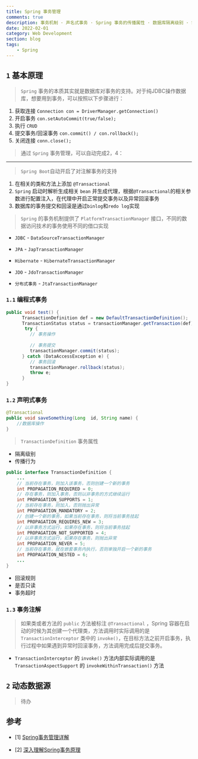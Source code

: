 ```yaml
---
title: Spring 事务管理
comments: true
description: 事务机制 · 声名式事务 · Spring 事务的传播属性 · 数据库隔离级别 · Spring中的隔离级别 · 事务的嵌套
date: 2022-02-01
category: Web Development
section: blog
tags:
    - Spring
---
```


## `1` 基本原理

> `Spring` 事务的本质其实就是数据库对事务的支持。对于纯JDBC操作数据库，想要用到事务，可以按照以下步骤进行：

1. 获取连接 `Connection con = DriverManager.getConnection()`
2. 开启事务 `con.setAutoCommit(true/false);`
3. 执行 `CRUD`
4. 提交事务/回滚事务 `con.commit() / con.rollback();`
5. 关闭连接 `conn.close();`

> 通过 `Spring` 事务管理，可以自动完成2，4：
___

> `Spring Boot`自动开启了对注解事务的支持

1. 在相关的类和方法上添加 `@Transactional`
2. `Spring` 启动时解析生成相关 `bean` 并生成代理，根据`@Transactional`的相关参数进行配置注入，在代理中开启正常提交事务以及异常回滚事务
3. 数据库的事务提交和回滚是通过`binlog`和`redo log`实现


> `Spring` 的事务机制提供了 `PlatformTransactionManager` 接口，不同的数据访问技术的事务使用不同的借口实现


- `JDBC` - `DataSourceTransactionManager`

- `JPA` - `JapTransactionManager`

- `Hibernate` - `HibernateTransactionManager`

- `JDO` - `JdoTransactionManager`

- `分布式事务` - `JtaTransactionManager`

### `1.1` 编程式事务

```java
public void test() {
      TransactionDefinition def = new DefaultTransactionDefinition();
      TransactionStatus status = transactionManager.getTransaction(def);
       try {
         // 事务操作
 
         // 事务提交
         transactionManager.commit(status);
      } catch (DataAccessException e) {
         // 事务回滚
         transactionManager.rollback(status);
         throw e;
      }
}
```

### `1.2` 声明式事务

```java
@Transactional
public void saveSomething(Long  id, String name) {
    //数据库操作
}
```

> `TransactionDefinition` 事务属性

- 隔离级别
- 传播行为
```java
public interface TransactionDefinition {
    ...
    // 当前存在事务，则加入该事务，否则创建一个新的事务
    int PROPAGATION_REQUIRED = 0; 
    // 存在事务，则加入事务，否则以非事务的方式继续运行
    int PROPAGATION_SUPPORTS = 1;
    // 当前存在事务，则加入，否则抛出异常
    int PROPAGATION_MANDATORY = 2;
    // 创建一个新的事务，如果当前存在事务，则将当前事务挂起
    int PROPAGATION_REQUIRES_NEW = 3; 
    // 以非事务方式运行，如果存在事务，则将当前事务挂起
    int PROPAGATION_NOT_SUPPORTED = 4;
    // 以非事务方式运行，如果存在事务，则抛出异常
    int PROPAGATION_NEVER = 5;
    // 当前存在事务，就在嵌套事务内执行，否则单独开启一个新的事务
    int PROPAGATION_NESTED = 6;
    ...
}
```
- 回滚规则
- 是否只读
- 事务超时

### `1.3` 事务注解

> 如果类或者方法的 `public` 方法被标注 `@Transactional` ，Spring 容器在启动的时候为其创建一个代理类，方法调用时实际调用的是 `TransactionInterceptor` 类中的 `invoke()`，在目标方法之前开启事务，执行过程中如果遇到异常时回滚事务，方法调用完成后提交事务。

- `TransactionInterceptor` 的 `invoke()` 方法内部实际调用的是 `TransactionAspectSupport` 的 `invokeWithinTransaction()` 方法

## `2` 动态数据源

> 待办

## 参考

- [1] [Spring事务管理详解](https://juejin.cn/post/6844903608224333838)

- [2] [深入理解Spring事务原理](https://cloud.tencent.com/developer/article/1832182)

